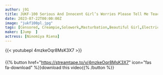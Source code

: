 ```yaml
---
author: j91
title: JUKF-100 Serious And Innocent Girl’s Worries Please Tell Me Teacher Riena-chan Ninomiya Riena
date: 2023-07-22T00:00:00Z
image: "jukf100pl.jpg"
tags: [Censored, Creampie,Solowork,Masturbation,Beautiful Girl,Electric Massager	]
maker: [Jump  ]
actress: [Ninomiya Riena]
---
```



{{< youtubepl 4mzkeOqr8MsK3X7 >}}
###

{{% button href="https://streamtape.to/v/4mzkeOqr8MsK3X7" icon="fas fa-download" %}}download this video{{% /button %}}
